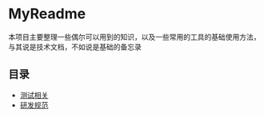 # MyReadme

本项目主要整理一些偶尔可以用到的知识，以及一些常用的工具的基础使用方法，与其说是技术文档，不如说是基础的备忘录

## 目录

* [测试相关](https://github.com/zzsuki/MyReadme/tree/main/测试相关)
* [研发规范](https://github.com/zzsuki/MyReadme/tree/main/研发规范)